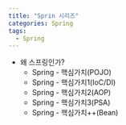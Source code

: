 ```yaml
---
title: "Sprin 시리즈"
categories: Spring
tags:
  - Spring
---  
```


- 왜 스프링인가?
  - Spring - 핵심가치(POJO)
  - Spring - 핵심가치1(IoC/DI)
  - Spring - 핵심가치2(AOP)
  - Spring - 핵심가치3(PSA)
  - Spring - 핵심가치++(Bean)